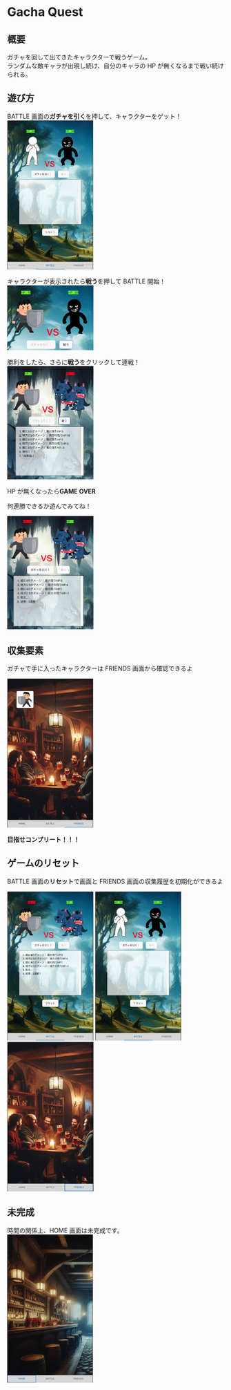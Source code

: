 # Gacha Quest

## 概要

ガチャを回して出てきたキャラクターで戦うゲーム。  
ランダムな敵キャラが出現し続け、自分のキャラの HP が無くなるまで戦い続けられる。

## 遊び方

BATTLE 画面の**ガチャを引く**を押して、キャラクターをゲット！
<img width="200" alt="battle1_1" src="ReadmeImg/Battle1.png">

キャラクターが表示されたら**戦う**を押して BATTLE 開始！
<img width="200" alt="battle2" src="ReadmeImg/Battle2.png">

勝利をしたら、さらに**戦う**をクリックして連戦！
<img width="200" alt="battle3" src="ReadmeImg/Battle3.png">

HP が無くなったら**GAME OVER**

何連勝できるか遊んでみてね！

 <img width="200" alt="battle4" src="ReadmeImg/Battle4.png">

## 収集要素

ガチャで手に入ったキャラクターは FRIENDS 画面から確認できるよ

 <img width="200" alt="friend1" src="ReadmeImg/Friends1.png">

**目指せコンプリート！！！**

## ゲームのリセット

BATTLE 画面の**リセット**で画面と FRIENDS 画面の収集履歴を初期化ができるよ

 <img width="200" alt="battle5" src="ReadmeImg/Battle5.png">

<img width="200" alt="battle1_2" src="ReadmeImg/Battle1.png">

 <img width="200" alt="friend2" src="ReadmeImg/friend2.png">

## 未完成

時間の関係上、HOME 画面は未完成です。  
<img width="200" alt="home" src="ReadmeImg/Home.png">
